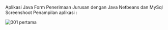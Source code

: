 Aplikasi Java Form Penerimaan Jurusan dengan Java Netbeans dan MySql
Screenshoot Penampilan aplikasi :

![001 pertama](https://user-images.githubusercontent.com/45587433/57900254-534ebd80-788a-11e9-9e26-ba1da82125b1.png)






